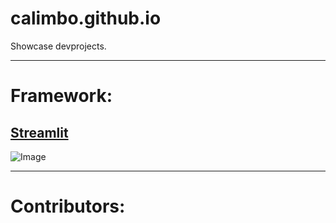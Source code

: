 # calimbo.github.io
Showcase devprojects.
___
# Framework:
## [Streamlit](https://streamlit.io/)
![Image][1]

[1]: https://streamlit.io/images/brand/streamlit-logo-secondary-colormark-lighttext.png


___
# Contributors:
